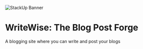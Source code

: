 ![StackUp Banner]([https://tinkerhub.frappe.cloud/files/stackup%20banner.jpeg])
# WriteWise: The Blog Post Forge
A blogging site where you can write and post your blogs

